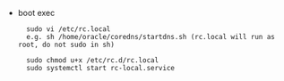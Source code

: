 
- boot exec

        sudo vi /etc/rc.local
        e.g. sh /home/oracle/coredns/startdns.sh (rc.local will run as root, do not sudo in sh)
        
        sudo chmod u+x /etc/rc.d/rc.local
        sudo systemctl start rc-local.service
